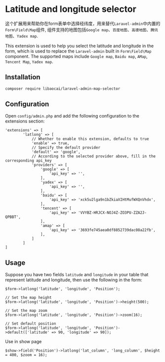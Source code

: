 Latitude and longitude selector
======

这个扩展用来帮助你在form表单中选择经纬度，用来替代`Laravel-admin`中内置的`Form\Field\Map`组件, 组件支持的地图包括`Google map`、`百度地图`、`高德地图`、`腾讯地图`、`Yadex map`.

This extension is used to help you select the latitude and longitude in the form, which is used to replace the  `Laravel-admin` built in `Form\Field\Map` component. The supported maps include `Google map`, `Baidu map`, `AMap`, `Tencent Map`, `Yadex map`.

## Installation

```bash
composer require libaocai/laravel-admin-map-selector
```

## Configuration

Open `config/admin.php` and add the following configuration to the extensions section:

```
'extensions' => [
        'latlong' => [
            // Whether to enable this extension, defaults to true
            'enable' => true,
            // Specify the default provider
            'default' => 'google',
            // According to the selected provider above, fill in the corresponding api_key
            'providers' => [
                'google' => [
                    'api_key' => '',
                ],
                'yadex' => [
                    'api_key' => '',
                ],
                'baidu' => [
                    'api_key' => 'xck5u2lga9n1bZkiaXIHtMufWXQnVhdx',
                ],
                'tencent' => [
                    'api_key' => 'VVYBZ-HRJCX-NOJ4Z-ZO3PU-ZZA2J-QPBBT',
                ],
                'amap' => [
                    'api_key' => '3693fe745aea0df8852739dac08a22fb',
                ],
            ]
        ]
]
```
## Usage

Suppose you have two fields `latitude` and `longitude` in your table that represent latitude and longitude, then use the following in the form:
```
$form->latlong('latitude', 'longitude', 'Position');

// Set the map height
$form->latlong('latitude', 'longitude', 'Position')->height(500);

// Set the map zoom
$form->latlong('latitude', 'longitude', 'Position')->zoom(16);

// Set default position
$form->latlong('latitude', 'longitude', 'Position')->default(['latitude' => 90, 'longitude' => 90]);
```

Use in show page

```
$show->field('Position')->latlong('lat_column', 'long_column', $height = 400, $zoom = 16);
```

